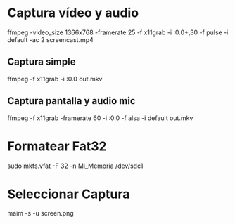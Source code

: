 
# Captura vídeo y audio
ffmpeg -video_size 1366x768 -framerate 25 -f x11grab -i :0.0+,30 -f pulse -i default -ac 2 screencast.mp4

## Captura simple
ffmpeg -f x11grab -i :0.0 out.mkv

## Captura pantalla y audio mic 
ffmpeg -f x11grab -framerate 60 -i :0.0 -f alsa -i default out.mkv

# Formatear Fat32
sudo mkfs.vfat -F 32 -n Mi_Memoria /dev/sdc1

# Seleccionar Captura 
maim -s -u screen.png



